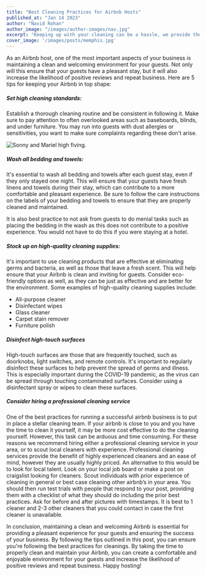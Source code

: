 ```yaml
---
title: "Best Cleaning Practices for Airbnb Hosts"
published_at: "Jan 14 2023"
author: "Navid Rohan"
author_image: "/images/author-images/nav.jpg"
excerpt: "Keeping up with your cleaning can be a hassle, we provide the best practices for dealing with your turnovers."
cover_image: '/images/posts/memphis.jpg'
---
```


As an Airbnb host, one of the most important aspects of your business is maintaining a clean and welcoming environment for your guests. Not only will this ensure that your guests have a pleasant stay, but it will also increase the likelihood of positive reviews and repeat business. Here are 5 tips for keeping your Airbnb in top shape:

##### Set high cleaning standards:

Establish a thorough cleaning routine and be consistent in following it. Make sure to pay attention to often overlooked areas such as baseboards, blinds, and under furniture. You may run into guests with dust allergies or sensitivities, you want to make sure complaints regarding these don't arise.

![Sonny and Mariel high fiving.](https://content.codecademy.com/courses/learn-cpp/community-challenge/highfive.gif)

##### Wash all bedding and towels:

It's essential to wash all bedding and towels after each guest stay, even if they only stayed one night. This will ensure that your guests have fresh linens and towels during their stay, which can contribute to a more comfortable and pleasant experience. Be sure to follow the care instructions on the labels of your bedding and towels to ensure that they are properly cleaned and maintained.

It is also best practice to not ask from guests to do menial tasks such as placing the bedding in the wash as this does not contribute to a positive experience. You would not have to do this if you were staying at a hotel.

##### Stock up on high-quality cleaning supplies:

It's important to use cleaning products that are effective at eliminating germs and bacteria, as well as those that leave a fresh scent. This will help ensure that your Airbnb is clean and inviting for guests. Consider eco-friendly options as well, as they can be just as effective and are better for the environment. Some examples of high-quality cleaning supplies include:

- All-purpose cleaner
- Disinfectant wipes
- Glass cleaner
- Carpet stain remover
- Furniture polish

##### Disinfect high-touch surfaces

High-touch surfaces are those that are frequently touched, such as doorknobs, light switches, and remote controls. It's important to regularly disinfect these surfaces to help prevent the spread of germs and illness. This is especially important during the COVID-19 pandemic, as the virus can be spread through touching contaminated surfaces. Consider using a disinfectant spray or wipes to clean these surfaces.

##### Consider hiring a professional cleaning service

One of the best practices for running a successful airbnb business is to put in place a stellar cleaning team. If your airbnb is close to you and you have the time to clean it yourself, it may be more cost effective to do the cleaning yourself. However, this task can be arduous and time consuming. For these reasons we recommend hiring either a professional cleaning service in your area, or to scout local cleaners with experience. Professional cleaning services provide the benefit of highly experienced cleaners and an ease of mind, however they are usually highly priced.
An alternative to this would be to look for local talent. Look on your local job board or make a post on craigslist looking for cleaners. Scout individuals with prior experience of cleaning in general or best case cleaning other airbnb’s in your area. You should then run test trials with people that respond to your post, providing them with a checklist of what they should do including the prior best practices. Ask for before and after pictures with timestamps. It is best to 1 cleaner and 2-3 other cleaners that you could contact in case the first cleaner is unavailable.

In conclusion, maintaining a clean and welcoming Airbnb is essential for providing a pleasant experience for your guests and ensuring the success of your business. By following the tips outlined in this post, you can ensure you're following the best practices for cleanings. By taking the time to properly clean and maintain your Airbnb, you can create a comfortable and enjoyable environment for your guests and increase the likelihood of positive reviews and repeat business. Happy hosting!

